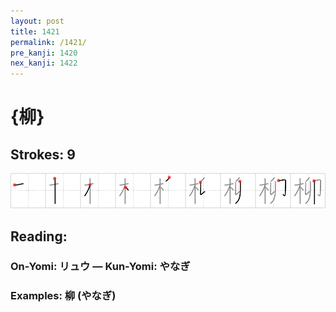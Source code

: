 ```yaml
---
layout: post
title: 1421
permalink: /1421/
pre_kanji: 1420
nex_kanji: 1422
---
```


# {柳}

## Strokes: 9

<div class="stroke"><img src="../images/E69FB3.png" /></div>

## Reading:

### On-Yomi: リュウ &mdash; Kun-Yomi: やなぎ

### Examples: 柳 (やなぎ)
